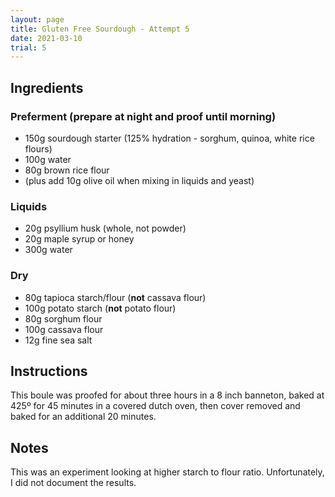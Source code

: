 ```yaml
---
layout: page
title: Gluten Free Sourdough - Attempt 5
date: 2021-03-10
trial: 5
---
```


## Ingredients

### Preferment (prepare at night and proof until morning)
- 150g sourdough starter (125% hydration - sorghum, quinoa, white rice flours)
- 100g water
- 80g brown rice flour
- (plus add 10g olive oil when mixing in liquids and yeast)

### Liquids
- 20g psyllium husk (whole, not powder)
- 20g maple syrup or honey
- 300g water

### Dry
- 80g tapioca starch/flour (**not** cassava flour)
- 100g potato starch (**not** potato flour)
- 80g sorghum flour
- 100g cassava flour
- 12g fine sea salt

## Instructions

This boule was proofed for about three hours in a 8 inch banneton, baked at 425º for 45 minutes in a covered dutch oven, then cover removed and baked for an additional 20 minutes.

## Notes

This was an experiment looking at higher starch to flour ratio. Unfortunately, I did not document the results.
